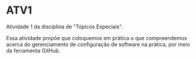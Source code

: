 # ATV1
Atividade 1 da disciplina de "Tópicos Especiais".

Essa atividade propõe que coloquemos em prática o que compreendemos acerca do gerenciamento de configuração de software na prática,
por meio da ferramenta GitHub.
